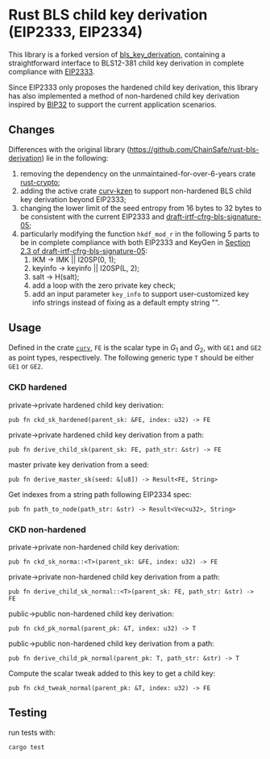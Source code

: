 # Rust BLS child key derivation (EIP2333, EIP2334)

This library is a forked version of [bls_key_derivation](https://crates.io/crates/bls_key_derivation), containing a straightforward interface to BLS12-381 child key derivation in complete compliance with [EIP2333](https://eips.ethereum.org/EIPS/eip-2333).

Since EIP2333 only proposes the hardened child key derivation, this library has also implemented a method of non-hardened child key derivation inspired by [BIP32](https://github.com/bitcoin/bips/blob/master/bip-0032.mediawiki) to support the current application scenarios.

## Changes

Differences with the original library (<https://github.com/ChainSafe/rust-bls-derivation>) lie in the following:

1. removing the dependency on the unmaintained-for-over-6-years crate [rust-crypto](https://crates.io/crates/rust-crypto);
2. adding the active crate [curv-kzen](https://crates.io/crates/curv-kzen) to support non-hardened BLS child key derivation beyond EIP2333;
3. changing the lower limit of the seed entropy from 16 bytes to 32 bytes to be consistent with the current EIP2333 and [draft-irtf-cfrg-bls-signature-05](https://datatracker.ietf.org/doc/html/draft-irtf-cfrg-bls-signature-05);
4. particularly modifying the function `hkdf_mod_r` in the following 5 parts to be in complete compliance with both EIP2333 and KeyGen in [Section 2.3 of draft-irtf-cfrg-bls-signature-05](https://datatracker.ietf.org/doc/html/draft-irtf-cfrg-bls-signature-05#name-keygen):
   1. IKM -> IMK || I20SP(0, 1);
   2. keyinfo -> keyinfo || I20SP(L, 2);
   3. salt -> H(salt);
   4. add a loop with the zero private key check;
   5. add an input parameter `key_info` to support user-customized key info strings instead of fixing as a default empty string "".

## Usage

Defined in the crate [`curv`](https://github.com/ZenGo-X/curv), `FE` is the scalar type in $G_1$ and $G_2$, with `GE1` and `GE2` as point types, respectively. The following generic type `T` should be either `GE1` or `GE2`.

### CKD hardened

private->private hardened child key derivation:

```
pub fn ckd_sk_hardened(parent_sk: &FE, index: u32) -> FE
```

private->private hardened child key derivation from a path:

```
pub fn derive_child_sk(parent_sk: FE, path_str: &str) -> FE
```

master private key derivation from a seed:

```
pub fn derive_master_sk(seed: &[u8]) -> Result<FE, String>
```

Get indexes from a string path following EIP2334 spec:

```
pub fn path_to_node(path_str: &str) -> Result<Vec<u32>, String>
```

### CKD non-hardened

private->private non-hardened child key derivation:

```
pub fn ckd_sk_norma::<T>(parent_sk: &FE, index: u32) -> FE
```

private->private non-hardened child key derivation from a path:

```
pub fn derive_child_sk_normal::<T>(parent_sk: FE, path_str: &str) -> FE
```

public->public non-hardened child key derivation:

```
pub fn ckd_pk_normal(parent_pk: &T, index: u32) -> T
```

public->public non-hardened child key derivation from a path:

```
pub fn derive_child_pk_normal(parent_pk: T, path_str: &str) -> T
```

Compute the scalar tweak added to this key to get a child key:

```
pub fn ckd_tweak_normal(parent_pk: &T, index: u32) -> FE
```

## Testing

run tests with:

```
cargo test
```
